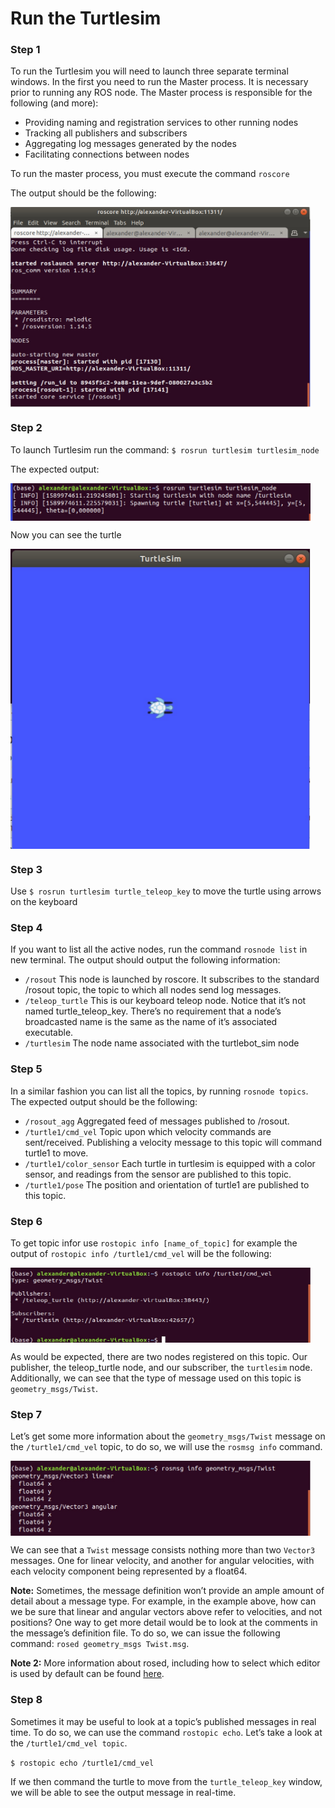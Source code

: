 # Run the Turtlesim

### Step 1
To run the Turtlesim you will need to launch three separate terminal windows. In the first you need to run the Master process. It is necessary prior to running any ROS node. The Master process is responsible for the following (and more):

* Providing naming and registration services to other running nodes
* Tracking all publishers and subscribers
* Aggregating log messages generated by the nodes
* Facilitating connections between nodes

To run the master process, you must execute the command `roscore`

The output should be the following:

<img src="img/1.jpg" width = "480" height = "320" align = "middle">

### Step 2

To launch Turtlesim run the command: `$ rosrun turtlesim turtlesim_node`

The expected output:

<img src="img/2.jpg" width = "480" height = "60" align = "middle">

Now you can see the turtle

<img src="img/3.jpg" width = "480" height = "480" align = "middle">

### Step 3

Use `$ rosrun turtlesim turtle_teleop_key` to move the turtle using arrows on the keyboard

### Step 4

If you want to list all the active nodes, run the command `rosnode list` in new terminal. The output should output the following information:

* `/rosout` This node is launched by roscore. It subscribes to the standard /rosout topic, the topic to which all nodes send log messages.
* `/teleop_turtle` This is our keyboard teleop node. Notice that it’s not named turtle_teleop_key. There’s no requirement that a node’s broadcasted name is the same as the name of it’s associated executable.
* `/turtlesim` The node name associated with the turtlebot_sim node

### Step 5

In a similar fashion you can list all the topics, by running `rosnode topics`. The expected output should be the following:

* `/rosout_agg` Aggregated feed of messages published to /rosout.
* `/turtle1/cmd_vel` Topic upon which velocity commands are sent/received. Publishing a velocity message to this topic will command turtle1 to move.
* `/turtle1/color_sensor` Each turtle in turtlesim is equipped with a color sensor, and readings from the sensor are published to this topic.
* `/turtle1/pose` The position and orientation of turtle1 are published to this topic.

### Step 6

To get topic infor use `rostopic info [name_of_topic]` for example the output of `rostopic info /turtle1/cmd_vel` will be the following:

<img src="img/4.jpg" width = "480" height = "120" align = "middle">

As would be expected, there are two nodes registered on this topic. Our publisher, the teleop_turtle node, and our subscriber, the `turtlesim` node. Additionally, we can see that the type of message used on this topic is `geometry_msgs/Twist`.

### Step 7

Let’s get some more information about the `geometry_msgs/Twist` message on the `/turtle1/cmd_vel` topic, to do so, we will use the `rosmsg info` command.

<img src="img/5.jpg" width = "480" height = "120" align = "middle">

We can see that a `Twist` message consists nothing more than two `Vector3` messages. One for linear velocity, and another for angular velocities, with each velocity component being represented by a float64.

**Note:** Sometimes, the message definition won’t provide an ample amount of detail about a message type. For example, in the example above, how can we be sure that linear and angular vectors above refer to velocities, and not positions? One way to get more detail would be to look at the comments in the message’s definition file. To do so, we can issue the following command: `rosed geometry_msgs Twist.msg`.

**Note 2:** More information about rosed, including how to select which editor is used by default can be found [here](http://wiki.ros.org/ROS/Tutorials/UsingRosEd).

### Step 8

Sometimes it may be useful to look at a topic’s published messages in real time. To do so, we can use the command `rostopic echo`. Let’s take a look at the `/turtle1/cmd_vel topic`.

`$ rostopic echo /turtle1/cmd_vel`

If we then command the turtle to move from the `turtle_teleop_key` window, we will be able to see the output message in real-time.
